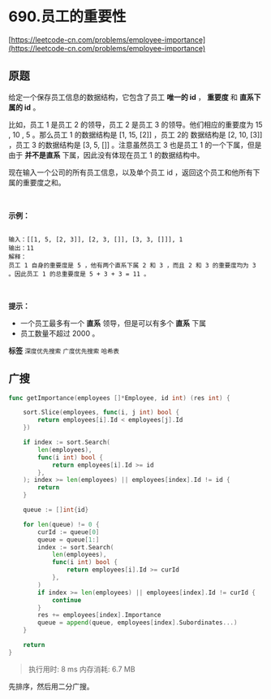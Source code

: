 # 690.员工的重要性
[https://leetcode-cn.com/problems/employee-importance](https://leetcode-cn.com/problems/employee-importance) 
## 原题
给定一个保存员工信息的数据结构，它包含了员工 **唯一的 id** ， **重要度** 和 **直系下属的 id** 。

比如，员工 1 是员工 2 的领导，员工 2 是员工 3 的领导。他们相应的重要度为 15 , 10 , 5 。那么员工 1 的数据结构是 [1, 15, [2]] ，员工 2的 数据结构是 [2, 10, [3]] ，员工 3 的数据结构是 [3, 5, []] 。注意虽然员工 3 也是员工 1 的一个下属，但是由于 **并不是直系** 下属，因此没有体现在员工 1 的数据结构中。

现在输入一个公司的所有员工信息，以及单个员工 id ，返回这个员工和他所有下属的重要度之和。

 

 **示例：** 

```

输入：[[1, 5, [2, 3]], [2, 3, []], [3, 3, []]], 1
输出：11
解释：
员工 1 自身的重要度是 5 ，他有两个直系下属 2 和 3 ，而且 2 和 3 的重要度均为 3 。因此员工 1 的总重要度是 5 + 3 + 3 = 11 。

```
 

 **提示：** 
- 一个员工最多有一个 **直系** 领导，但是可以有多个 **直系** 下属
- 员工数量不超过 2000 。
 
**标签**
`深度优先搜索` `广度优先搜索` `哈希表` 


## 广搜
```go
func getImportance(employees []*Employee, id int) (res int) {

	sort.Slice(employees, func(i, j int) bool {
		return employees[i].Id < employees[j].Id
	})

	if index := sort.Search(
		len(employees),
		func(i int) bool {
			return employees[i].Id >= id
		},
	); index >= len(employees) || employees[index].Id != id {
		return
	}

	queue := []int{id}

	for len(queue) != 0 {
		curId := queue[0]
		queue = queue[1:]
		index := sort.Search(
			len(employees),
			func(i int) bool {
				return employees[i].Id >= curId
			},
		)
		if index >= len(employees) || employees[index].Id != curId {
			continue
		}
		res += employees[index].Importance
		queue = append(queue, employees[index].Subordinates...)
	}

	return
}
```
>执行用时: 8 ms
内存消耗: 6.7 MB

先排序，然后用二分广搜。
